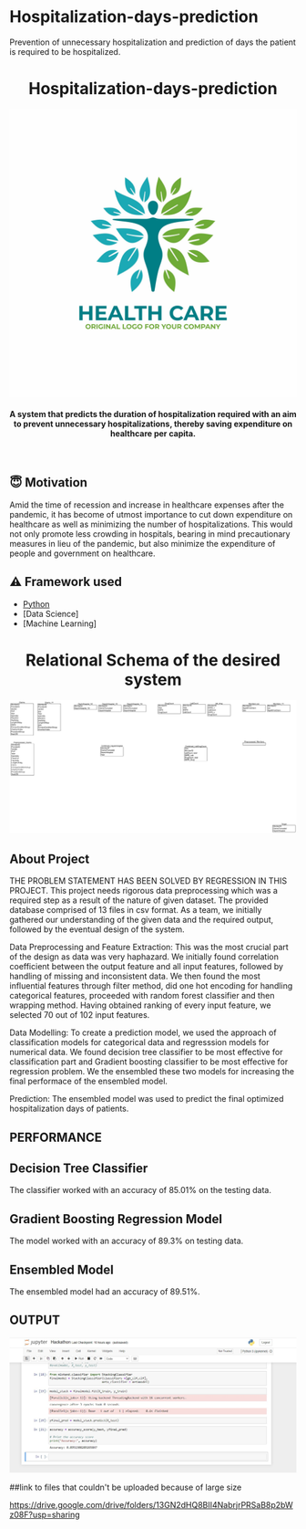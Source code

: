 # Hospitalization-days-prediction
Prevention of unnecessary hospitalization and prediction of days the patient is required to be hospitalized.
<h1 align="center"> Hospitalization-days-prediction</h1>
<div align= "center"><img src="https://github.com/stuti2403/Hospitalization-Days-Prediction/blob/main/logo.jpg"/>
  <h4>A system that predicts the duration of hospitalization required with an aim to prevent unnecessary hospitalizations, thereby saving expenditure on healthcare per capita.</h4>
</div>

&nbsp;&nbsp;&nbsp;&nbsp;&nbsp;&nbsp;&nbsp;&nbsp;&nbsp;&nbsp;&nbsp;&nbsp;&nbsp;&nbsp;&nbsp;&nbsp;&nbsp;&nbsp;&nbsp;&nbsp;&nbsp;&nbsp;&nbsp;&nbsp;&nbsp;&nbsp;&nbsp;&nbsp;&nbsp;&nbsp;

## :innocent: Motivation
Amid the time of recession and increase in healthcare expenses after the pandemic, it has become of utmost importance to cut down expenditure on healthcare as well as minimizing the number of hospitalizations. This would not only promote less crowding in hospitals, bearing in mind precautionary measures in lieu of the pandemic, but also minimize the expenditure of people and government on healthcare.

## :warning: Framework used

- [Python](https://www.python.org/)
- [Data Science]
- [Machine Learning]


<!-- - [MobileNetV2](https://arxiv.org/abs/1801.04381) -->
<h1 align="center"> Relational Schema of the desired system</h1>
<div align= "center"><img src="https://github.com/stuti2403/Hospitalization-Days-Prediction/blob/main/Relational%20Schema.png"/></div>

## About Project
THE PROBLEM STATEMENT HAS BEEN SOLVED BY REGRESSION IN THIS PROJECT.
This project needs rigorous data preprocessing which was a required step as a result of the nature of given dataset. The provided database comprised of 13 files in csv format. As a team, we initially gathered our understanding of the given data and the required output, followed by the eventual design of the system.

Data Preprocessing and Feature Extraction: This was the most crucial part of the design as data was very haphazard. We initially found correlation coefficient between the output feature and all input features, followed by handling of missing and inconsistent data. We then found the most influential features through filter method, did one hot encoding for handling categorical features, proceeded with random forest classifier and then wrapping method. Having obtained ranking of every input feature, we selected 70 out of 102 input features.

Data Modelling: To create a prediction model, we used the approach of classification models for categorical data and regresssion models for numerical data. We found decision tree classifier to be most effective for classification part and Gradient boosting classifier to be most effective for regression problem. We the ensembled these two models for increasing the final performace of the ensembled model.

Prediction: The ensembled model was used to predict the final optimized hospitalization days of patients.


## PERFORMANCE

## Decision Tree Classifier
The classifier worked with an accuracy of 85.01% on the testing data.

## Gradient Boosting Regression Model
The model worked with an accuracy of 89.3% on testing data.


## Ensembled Model
The ensembled model had an accuracy of 89.51%.


## OUTPUT
![image](output.jpeg)

##link to files that couldn't be uploaded because of large size

https://drive.google.com/drive/folders/13GN2dHQ8BII4NabrjrPRSaB8p2bWz08F?usp=sharing
